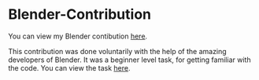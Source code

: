 # Blender-Contribution

You can view my Blender contibution [here](https://developer.blender.org/rB6efac431a35c9792021eeb85b4eb0df04f88da80).

This contribution was done voluntarily with the help of the amazing developers of Blender. 
It was a beginner level task, for getting familiar with the code. You can view the task [here](https://developer.blender.org/T57688).
